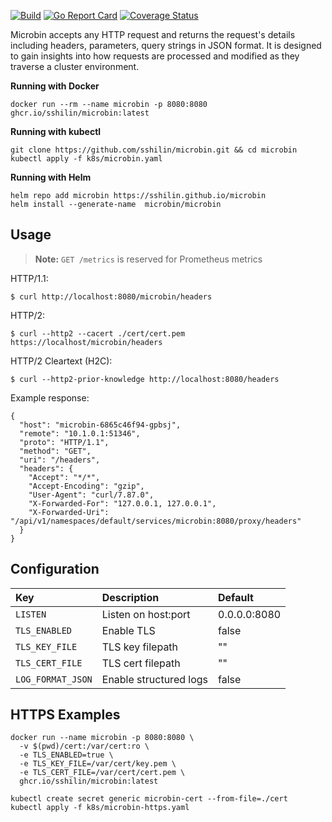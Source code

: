 [![Build](https://github.com/sshilin/microbin/actions/workflows/quality.yml/badge.svg)](https://github.com/sshilin/microbin/actions/workflows/quality.yml)&nbsp;[![Go Report Card](https://goreportcard.com/badge/github.com/sshilin/microbin)](https://goreportcard.com/report/github.com/sshilin/microbin)&nbsp;[![Coverage Status](https://coveralls.io/repos/github/sshilin/microbin/badge.svg)](https://coveralls.io/github/sshilin/microbin)

Microbin accepts any HTTP request and returns the request's details including headers, parameters, query strings in JSON format. It is designed to gain insights into how requests are processed and modified as they traverse a cluster environment.

**Running with Docker**
```
docker run --rm --name microbin -p 8080:8080 ghcr.io/sshilin/microbin:latest
```

**Running with kubectl**
```
git clone https://github.com/sshilin/microbin.git && cd microbin
kubectl apply -f k8s/microbin.yaml
```

**Running with Helm**
```
helm repo add microbin https://sshilin.github.io/microbin
helm install --generate-name  microbin/microbin
```

## Usage

> **Note:**
> `GET /metrics` is reserved for Prometheus metrics

HTTP/1.1:
```
$ curl http://localhost:8080/microbin/headers
```

HTTP/2:
```
$ curl --http2 --cacert ./cert/cert.pem https://localhost/microbin/headers
```

HTTP/2 Cleartext (H2C):
```
$ curl --http2-prior-knowledge http://localhost:8080/headers
```

Example response:
```
{
  "host": "microbin-6865c46f94-gpbsj",
  "remote": "10.1.0.1:51346",
  "proto": "HTTP/1.1",
  "method": "GET",
  "uri": "/headers",
  "headers": {
    "Accept": "*/*",
    "Accept-Encoding": "gzip",
    "User-Agent": "curl/7.87.0",
    "X-Forwarded-For": "127.0.0.1, 127.0.0.1",
    "X-Forwarded-Uri": "/api/v1/namespaces/default/services/microbin:8080/proxy/headers"
  }
}
```

## Configuration

| Key                 |  Description                | Default         |
|:--------------------|:----------------------------|:----------------|
| `LISTEN`            | Listen on host:port         | 0.0.0.0:8080    |
| `TLS_ENABLED`       | Enable TLS                  | false           |
| `TLS_KEY_FILE`      | TLS key filepath            | ""              |
| `TLS_CERT_FILE`     | TLS cert filepath           | ""              |
| `LOG_FORMAT_JSON`   | Enable structured logs      | false           |

## HTTPS Examples

```
docker run --name microbin -p 8080:8080 \
  -v $(pwd)/cert:/var/cert:ro \
  -e TLS_ENABLED=true \
  -e TLS_KEY_FILE=/var/cert/key.pem \
  -e TLS_CERT_FILE=/var/cert/cert.pem \
  ghcr.io/sshilin/microbin:latest
```

```
kubectl create secret generic microbin-cert --from-file=./cert
kubectl apply -f k8s/microbin-https.yaml
```
